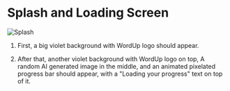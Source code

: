 # Splash and Loading Screen

![Splash](_media/Onboarding/Splash.png)

1. First, a big violet background with WordUp logo should appear.

2. After that, another violet background with WordUp logo on top, A random AI generated image in the middle, and an animated pixelated progress bar should appear, with a "Loading your progress" text on top of it.
